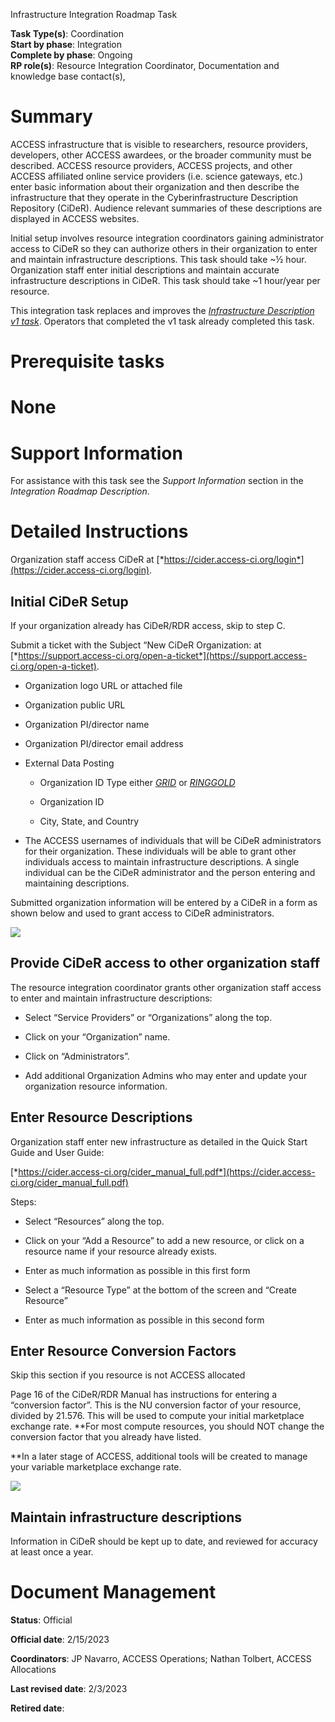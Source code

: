 Infrastructure Integration Roadmap Task

**Task Type(s)**: Coordination  
**Start by phase**: Integration  
**Complete by phase**: Ongoing  
**RP role(s)**: Resource Integration Coordinator, Documentation and knowledge base contact(s),

# Summary

ACCESS infrastructure that is visible to researchers, resource providers, developers, other ACCESS awardees, or the broader community must be described. ACCESS resource providers, ACCESS projects, and other ACCESS affiliated online service providers (i.e. science gateways, etc.) enter basic information about their organization and then describe the infrastructure that they operate in the Cyberinfrastructure Description Repository (CiDeR). Audience relevant summaries of these descriptions are displayed in ACCESS websites.

Initial setup involves resource integration coordinators gaining administrator access to CiDeR so they can authorize others in their organization to enter and maintain infrastructure descriptions. This task should take ~½ hour. Organization staff enter initial descriptions and maintain accurate infrastructure descriptions in CiDeR. This task should take ~1 hour/year per resource.

This integration task replaces and improves the [*Infrastructure Description v1 task*](https://docs.google.com/document/d/1RJCEFLL1vjSOo-plBRK67qwTePXahbvsuZVoGOlYTFg). Operators that completed the v1 task already completed this task.

# Prerequisite tasks

# None

# Support Information

For assistance with this task see the *Support Information* section in the *Integration Roadmap Description*.

# Detailed Instructions

Organization staff access CiDeR at [*https://cider.access-ci.org/login*](https://cider.access-ci.org/login).

## Initial CiDeR Setup

If your organization already has CiDeR/RDR access, skip to step C.

Submit a ticket with the Subject “New CiDeR Organization: at [*https://support.access-ci.org/open-a-ticket*](https://support.access-ci.org/open-a-ticket).

- Organization logo URL or attached file

- Organization public URL

- Organization PI/director name

- Organization PI/director email address

- External Data Posting

  - Organization ID Type either [*GRID*](https://www.grid.ac/) or [*RINGGOLD*](https://www.ringgold.com/ringgold-identifier/)

  - Organization ID

  - City, State, and Country

- The ACCESS usernames of individuals that will be CiDeR administrators for their organization. These individuals will be able to grant other individuals access to maintain infrastructure descriptions. A single individual can be the CiDeR administrator and the person entering and maintaining descriptions.

Submitted organization information will be entered by a CiDeR in a form as shown below and used to grant access to CiDeR administrators.

![](/Users/navarro/GitHub/Integration_Roadmaps/docs/source/tasks/media/Infrastructure_Description_v2/media/image2.png)

## Provide CiDeR access to other organization staff

The resource integration coordinator grants other organization staff access to enter and maintain infrastructure descriptions:

- Select “Service Providers” or “Organizations” along the top.

- Click on your “Organization” name.

- Click on “Administrators”.

- Add additional Organization Admins who may enter and update your organization resource information.

## Enter Resource Descriptions

Organization staff enter new infrastructure as detailed in the Quick Start Guide and User Guide:

[*https://cider.access-ci.org/cider_manual_full.pdf*](https://cider.access-ci.org/cider_manual_full.pdf)

Steps:

- Select “Resources” along the top.

- Click on your “Add a Resource” to add a new resource, or click on a resource name if your resource already exists.

- Enter as much information as possible in this first form

- Select a “Resource Type” at the bottom of the screen and “Create Resource”

- Enter as much information as possible in this second form

## Enter Resource Conversion Factors

Skip this section if you resource is not ACCESS allocated

Page 16 of the CiDeR/RDR Manual has instructions for entering a “conversion factor”. This is the NU conversion factor of your resource, divided by 21.576. This will be used to compute your initial marketplace exchange rate. **For most compute resources, you should NOT change the conversion factor that you already have listed.  
  
**In a later stage of ACCESS, additional tools will be created to manage your variable marketplace exchange rate.

![](/Users/navarro/GitHub/Integration_Roadmaps/docs/source/tasks/media/Infrastructure_Description_v2/media/image1.png)

## Maintain infrastructure descriptions

Information in CiDeR should be kept up to date, and reviewed for accuracy at least once a year.

# Document Management

**Status**: Official

**Official date**: 2/15/2023

**Coordinators**: JP Navarro, ACCESS Operations; Nathan Tolbert, ACCESS Allocations

**Last revised date**: 2/3/2023

**Retired date**:
